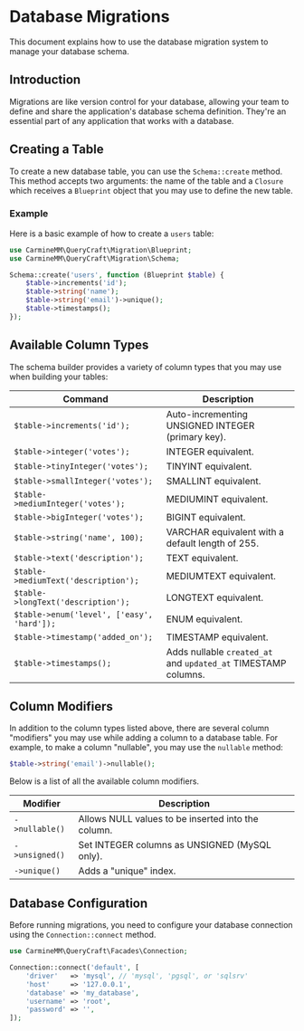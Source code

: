 # Database Migrations

This document explains how to use the database migration system to manage your database schema.

## Introduction

Migrations are like version control for your database, allowing your team to define and share the application's database schema definition. They're an essential part of any application that works with a database.

## Creating a Table

To create a new database table, you can use the `Schema::create` method. This method accepts two arguments: the name of the table and a `Closure` which receives a `Blueprint` object that you may use to define the new table.

### Example

Here is a basic example of how to create a `users` table:

```php
use CarmineMM\QueryCraft\Migration\Blueprint;
use CarmineMM\QueryCraft\Migration\Schema;

Schema::create('users', function (Blueprint $table) {
    $table->increments('id');
    $table->string('name');
    $table->string('email')->unique();
    $table->timestamps();
});
```

## Available Column Types

The schema builder provides a variety of column types that you may use when building your tables:

| Command                                    | Description                                                    |
| ------------------------------------------ | -------------------------------------------------------------- |
| `$table->increments('id');`                | Auto-incrementing UNSIGNED INTEGER (primary key).              |
| `$table->integer('votes');`                | INTEGER equivalent.                                            |
| `$table->tinyInteger('votes');`            | TINYINT equivalent.                                            |
| `$table->smallInteger('votes');`           | SMALLINT equivalent.                                           |
| `$table->mediumInteger('votes');`          | MEDIUMINT equivalent.                                          |
| `$table->bigInteger('votes');`             | BIGINT equivalent.                                             |
| `$table->string('name', 100);`             | VARCHAR equivalent with a default length of 255.               |
| `$table->text('description');`             | TEXT equivalent.                                               |
| `$table->mediumText('description');`       | MEDIUMTEXT equivalent.                                         |
| `$table->longText('description');`         | LONGTEXT equivalent.                                           |
| `$table->enum('level', ['easy', 'hard']);` | ENUM equivalent.                                               |
| `$table->timestamp('added_on');`           | TIMESTAMP equivalent.                                          |
| `$table->timestamps();`                    | Adds nullable `created_at` and `updated_at` TIMESTAMP columns. |

## Column Modifiers

In addition to the column types listed above, there are several column "modifiers" you may use while adding a column to a database table. For example, to make a column "nullable", you may use the `nullable` method:

```php
$table->string('email')->nullable();
```

Below is a list of all the available column modifiers.

| Modifier       | Description                                        |
| -------------- | -------------------------------------------------- |
| `->nullable()` | Allows NULL values to be inserted into the column. |
| `->unsigned()` | Set INTEGER columns as UNSIGNED (MySQL only).      |
| `->unique()`   | Adds a "unique" index.                             |

## Database Configuration

Before running migrations, you need to configure your database connection using the `Connection::connect` method.

```php
use CarmineMM\QueryCraft\Facades\Connection;

Connection::connect('default', [
    'driver'   => 'mysql', // 'mysql', 'pgsql', or 'sqlsrv'
    'host'     => '127.0.0.1',
    'database' => 'my_database',
    'username' => 'root',
    'password' => '',
]);
```
